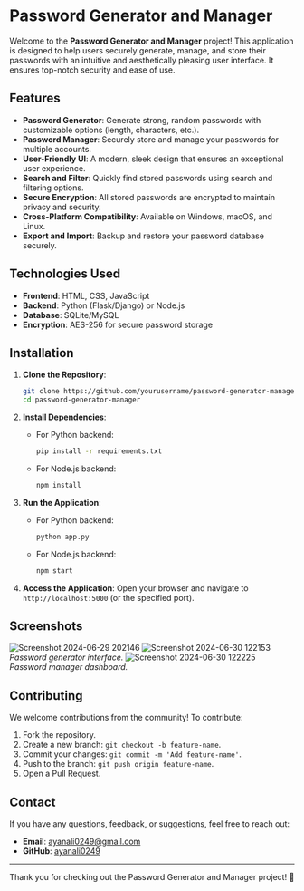 # Password Generator and Manager

Welcome to the **Password Generator and Manager** project! This application is designed to help users securely generate, manage, and store their passwords with an intuitive and aesthetically pleasing user interface. It ensures top-notch security and ease of use.

## Features

- **Password Generator**: Generate strong, random passwords with customizable options (length, characters, etc.).
- **Password Manager**: Securely store and manage your passwords for multiple accounts.
- **User-Friendly UI**: A modern, sleek design that ensures an exceptional user experience.
- **Search and Filter**: Quickly find stored passwords using search and filtering options.
- **Secure Encryption**: All stored passwords are encrypted to maintain privacy and security.
- **Cross-Platform Compatibility**: Available on Windows, macOS, and Linux.
- **Export and Import**: Backup and restore your password database securely.

## Technologies Used

- **Frontend**: HTML, CSS, JavaScript
- **Backend**: Python (Flask/Django) or Node.js
- **Database**: SQLite/MySQL
- **Encryption**: AES-256 for secure password storage

## Installation

1. **Clone the Repository**:
    ```bash
    git clone https://github.com/yourusername/password-generator-manager.git
    cd password-generator-manager
    ```

2. **Install Dependencies**:
    - For Python backend:
        ```bash
        pip install -r requirements.txt
        ```
    - For Node.js backend:
        ```bash
        npm install
        ```

3. **Run the Application**:
    - For Python backend:
        ```bash
        python app.py
        ```
    - For Node.js backend:
        ```bash
        npm start
        ```

4. **Access the Application**:
    Open your browser and navigate to `http://localhost:5000` (or the specified port).

## Screenshots

![Screenshot 2024-06-29 202146](https://github.com/user-attachments/assets/1c9a7dab-d357-49de-9f3f-05d8d1069d1f)
![Screenshot 2024-06-30 122153](https://github.com/user-attachments/assets/32f9d324-1b04-4c08-b839-737eefff6829)
*Password generator interface.*
![Screenshot 2024-06-30 122225](https://github.com/user-attachments/assets/dee44b0f-defc-48c6-9680-7ab013064498)
*Password manager dashboard.*

## Contributing

We welcome contributions from the community! To contribute:

1. Fork the repository.
2. Create a new branch: `git checkout -b feature-name`.
3. Commit your changes: `git commit -m 'Add feature-name'`.
4. Push to the branch: `git push origin feature-name`.
5. Open a Pull Request.

## Contact

If you have any questions, feedback, or suggestions, feel free to reach out:

- **Email**: ayanali0249@gmail.com
- **GitHub**: [ayanali0249](https://github.com/ayanali0249)

---

Thank you for checking out the Password Generator and Manager project! 🚀


